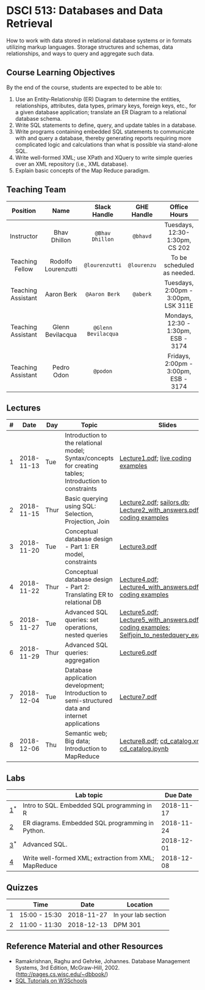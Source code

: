 # DSCI 513: Databases and Data Retrieval

How to work with data stored in relational database systems or in formats utilizing markup languages. Storage structures and schemas, data relationships, and ways to query and aggregate such data.

## Course Learning Objectives

By the end of the course, students are expected to be able to:

1.  Use an Entity-Relationship (ER) Diagram to determine the entities, relationships, attributes, data types, primary keys, foreign keys,  etc., for a given database application; translate an ER Diagram to a relational database schema.
2.  Write SQL statements to define, query, and update tables in a database.
3.  Write programs containing embedded SQL statements to communicate with and query a database, thereby generating reports requiring more complicated logic and calculations than what is possible via stand-alone SQL.
4.  Write well-formed XML; use XPath and XQuery to write simple queries over an XML repository (i.e., XML database). 
5.  Explain basic concepts of the Map Reduce paradigm. 

## Teaching Team

| Position | Name  | Slack Handle | GHE Handle | Office Hours |
| :------: | :---: | :----------: | :--------: | :-----------: |
| Instructor | Bhav Dhillon | `@Bhav Dhillon` | `@bhavd` | Tuesdays, 12:30-1:30pm, CS 202|
| Teaching Fellow | Rodolfo Lourenzutti | `@lourenzutti` | `@lourenzu` | To be scheduled as needed. |
| Teaching Assistant | Aaron Berk |  `@Aaron Berk`  | `@aberk` | Tuesdays, 2:00pm - 3:00pm, LSK 311E |
| Teaching Assistant | Glenn Bevilacqua | `@Glenn Bevilacqua` |  | Mondays, 12:30 - 1:30pm, ESB - 3174 |
| Teaching Assistant | Pedro Odon | `@podon` |  | Fridays, 2:00pm - 3:00pm, ESB - 3174  |


## Lectures


| # |     Date      | Day |  Topic  |  Slides  |
|---|---------------|-----|---------|----------|
| 1 | 2018-11-13 | Tue | Introduction to the relational model; Syntax/concepts for creating tables; Introduction to constraints | [Lecture1.pdf](slides/Lecture1.pdf); [live coding examples](slides/Lecture1_live_coding.txt)| 
| 2 | 2018-11-15 |Thur | Basic querying using SQL: Selection, Projection, Join | [Lecture2.pdf](slides/Lecture2.pdf); [sailors.db](slides/sailors.db); [Lecture2_with_answers.pdf](slides/Lecture2_with_answers.pdf); [live coding examples](slides/Lecture2_live_coding.txt) |
| 3 | 2018-11-20 | Tue | Conceptual database design - Part 1: ER model, constraints | [Lecture3.pdf](slides/Lecture3.pdf) |
| 4 | 2018-11-22 |Thur | Conceptual database design - Part 2: Translating ER to relational DB | [Lecture4.pdf](slides/Lecture4.pdf); [Lecture4_with_answers.pdf](slides/Lecture4_with_answers.pdf); [live coding examples](slides/Lecture4_live_coding.txt) |
| 5 | 2018-11-27 | Tue | Advanced SQL queries: set operations, nested queries | [Lecture5.pdf](slides/Lecture5.pdf); [Lecture5_with_answers.pdf](slides/Lecture5_with_answers.pdf); [live coding examples](slides/Lecture5_live_coding.txt); [Selfjoin_to_nestedquery_example](slides/Selfjoin_to_nestedquery.pdf)|  
| 6 | 2018-11-29 |Thur | Advanced SQL queries: aggregation | [Lecture6.pdf](slides/Lecture6.pdf) |
| 7 | 2018-12-04 | Tue | Database application development; Introduction to semi-structured data and internet applications | [Lecture7.pdf](slides/Lecture7.pdf) |
| 8 | 2018-12-06 |Thu  | Semantic web; Big data; Introduction to MapReduce | [Lecture8.pdf](slides/Lecture8.pdf); [cd_catalog.xml](slides/cd_catalog.xml); [cd_catalog.ipynb](slides/cd_catalog.ipynb) |
 
## Labs

|   | Lab topic   |  Due Date |
|------|-----------|-----------|
| [1](labs/lab1.md)<sup>*</sup> |  Intro to SQL. Embedded SQL programming in R | 2018-11-17|
| [2](labs/lab2.md) | ER diagrams. Embedded SQL programming in Python. | 2018-11-24 |
| [3](labs/lab3.md)<sup>*</sup> | Advanced SQL.| 2018-12-01 |
| [4](labs/lab4.md) |  Write well-formed XML; extraction from XML; MapReduce | 2018-12-08 |

## Quizzes
|     | Time | Date | Location |
|-----|------|------|----------|
| 1 | 15:00 - 15:30 | 2018-11-27 | In your lab section |
| 2 | 11:00 - 11:30 | 2018-12-13 | DPM 301 |



## Reference Material and other Resources
* Ramakrishnan, Raghu and Gehrke, Johannes. Database Management Systems, 3rd Edition, McGraw-Hill, 2002. (http://pages.cs.wisc.edu/~dbbook/)
* [SQL Tutorials on W3Schools](https://www.w3schools.com/sql/)
